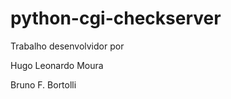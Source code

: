 # python-cgi-checkserver

<p>Trabalho desenvolvidor por</p>
<p>Hugo Leonardo Moura</p>
<p>Bruno F. Bortolli</p>
